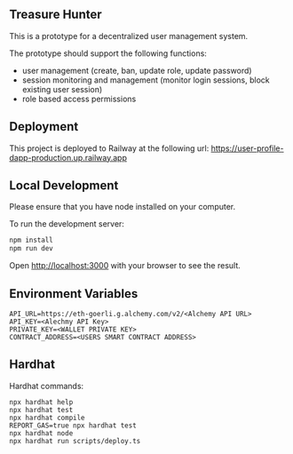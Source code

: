 ## Treasure Hunter

This is a prototype for a decentralized user management system.

The prototype should support the following functions:

-   user management (create, ban, update role, update password)
-   session monitoring and management (monitor login sessions, block existing user session)
-   role based access permissions

## Deployment

This project is deployed to Railway at the following url:
https://user-profile-dapp-production.up.railway.app

## Local Development

Please ensure that you have node installed on your computer.

To run the development server:

```bash
npm install
npm run dev
```

Open [http://localhost:3000](http://localhost:3000) with your browser to see the result.

## Environment Variables

```
API_URL=https://eth-goerli.g.alchemy.com/v2/<Alchemy API URL>
API_KEY=<Alechmy API Key>
PRIVATE_KEY=<WALLET PRIVATE KEY>
CONTRACT_ADDRESS=<USERS SMART CONTRACT ADDRESS>
```

## Hardhat

Hardhat commands:

```shell
npx hardhat help
npx hardhat test
npx hardhat compile
REPORT_GAS=true npx hardhat test
npx hardhat node
npx hardhat run scripts/deploy.ts
```
